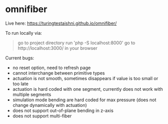 # omnifiber
Live here: https://turingtestaishni.github.io/omnifiber/

To run locally via:
> go to project directory
> run 'php -S localhost:8000' 
> go to http://localhost:3000/ in your browser

Current bugs:
* no reset option, need to refresh page
* cannot interchange between primitive types
* actuation is not smooth, sometimes disappears if value is too small or too late
* actuation is hard coded with one segment, currently does not work with multiple segments
* simulation mode bending are hard coded for max pressure (does not change dynamically with actuation)
* does not support out-of-plane bending in z-axis
* does not support multi-fiber
